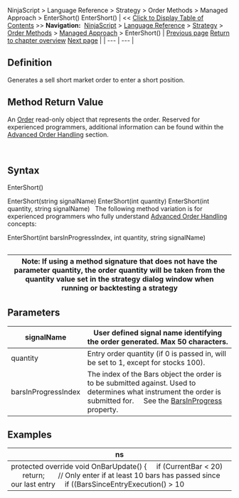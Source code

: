 ﻿
NinjaScript > Language Reference > Strategy > Order Methods > Managed Approach > EnterShort()
EnterShort()
| << [Click to Display Table of Contents](entershort.md) >> **Navigation:**     [NinjaScript](ninjascript.md) > [Language Reference](language_reference_wip.md) > [Strategy](strategy.md) > [Order Methods](order_methods.md) > [Managed Approach](managed_approach.md) > EnterShort() | [Previous page](enterlongstopmarket.md) [Return to chapter overview](managed_approach.md) [Next page](entershortlimit.md) |
| --- | --- |
## Definition
Generates a sell short market order to enter a short position.
 
## Method Return Value
An [Order](order.md) read-only object that represents the order. Reserved for experienced programmers, additional information can be found within the [Advanced Order Handling](advanced_order_handling.md) section.   

 
## Syntax
EnterShort()   

EnterShort(string signalName)
EnterShort(int quantity)
EnterShort(int quantity, string signalName)
 
The following method variation is for experienced programmers who fully understand [Advanced Order Handling](advanced_order_handling.md) concepts:
   

EnterShort(int barsInProgressIndex, int quantity, string signalName)
 
## 
| Note: If using a method signature that does not have the parameter quantity, the order quantity will be taken from the quantity value set in the strategy dialog window when running or backtesting a strategy |
| --- |
## 
## 
## Parameters
| signalName | User defined signal name identifying the order generated. Max 50 characters. |
| --- | --- |
| quantity | Entry order quantity (if 0 is passed in, will be set to 1, except for stocks 100). |
| barsInProgressIndex | The index of the Bars object the order is to be submitted against. Used to determines what instrument the order is submitted for.      See the [BarsInProgress](barsinprogress.md) property. |
## 
## 
## Examples
| ns |
| --- |
| protected override void OnBarUpdate() {      if (CurrentBar < 20)          return;        // Only enter if at least 10 bars has passed since our last entry      if ((BarsSinceEntryExecution() > 10 || BarsSinceEntryExecution() == -1) && CrossAbove(SMA(10), SMA(20), 1))          EnterShort("SMA Cross Entry"); } |

